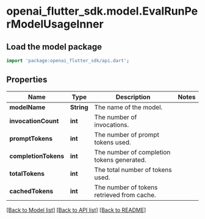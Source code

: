 # openai_flutter_sdk.model.EvalRunPerModelUsageInner

## Load the model package
```dart
import 'package:openai_flutter_sdk/api.dart';
```

## Properties
Name | Type | Description | Notes
------------ | ------------- | ------------- | -------------
**modelName** | **String** | The name of the model. | 
**invocationCount** | **int** | The number of invocations. | 
**promptTokens** | **int** | The number of prompt tokens used. | 
**completionTokens** | **int** | The number of completion tokens generated. | 
**totalTokens** | **int** | The total number of tokens used. | 
**cachedTokens** | **int** | The number of tokens retrieved from cache. | 

[[Back to Model list]](../README.md#documentation-for-models) [[Back to API list]](../README.md#documentation-for-api-endpoints) [[Back to README]](../README.md)


